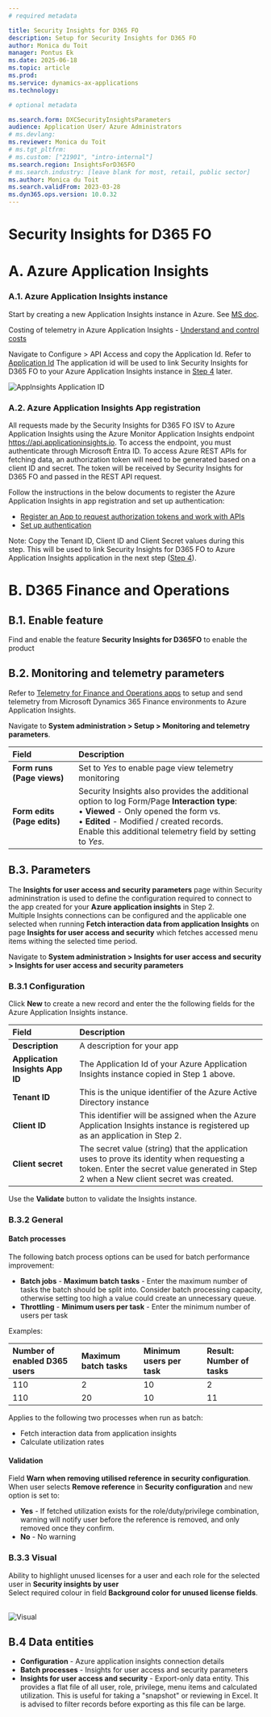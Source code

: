 ```yaml
---
# required metadata

title: Security Insights for D365 FO
description: Setup for Security Insights for D365 FO
author: Monica du Toit
manager: Pontus Ek
ms.date: 2025-06-18
ms.topic: article
ms.prod: 
ms.service: dynamics-ax-applications
ms.technology: 

# optional metadata

ms.search.form: DXCSecurityInsightsParameters
audience: Application User/ Azure Administrators
# ms.devlang: 
ms.reviewer: Monica du Toit
# ms.tgt_pltfrm: 
# ms.custom: ["21901", "intro-internal"]
ms.search.region: InsightsForD365FO
# ms.search.industry: [leave blank for most, retail, public sector]
ms.author: Monica du Toit
ms.search.validFrom: 2023-03-28
ms.dyn365.ops.version: 10.0.32
---
```


# Security Insights for D365 FO

# A. Azure Application Insights

###	A.1. Azure Application Insights instance
Start by creating a new Application Insights instance in Azure. See [MS doc](https://docs.microsoft.com/en-us/azure/azure-monitor/app/create-new-resource).

Costing of telemetry in Azure Application Insights - [Understand and control costs](https://learn.microsoft.com/en-us/dynamics365/fin-ops-core/dev-itpro/monitoring-telemetry/monitoring-understanding-and-controlling-cost)
 
Navigate to Configure > API Access and copy the Application Id. Refer to [Application Id](https://learn.microsoft.com/en-us/azure/bot-service/bot-service-resources-app-insights-keys?view=azure-bot-service-4.0#application-id)
The application id will be used to link Security Insights for D365 FO to your Azure Application Insights instance in [Step 4](./Parameters.md#41-configuration) later.

![AppInsights Application ID](IMAGES/AppInsightsApplicationID.png)

### A.2. Azure Application Insights App registration
All requests made by the Security Insights for D365 FO ISV to Azure Application Insights using the Azure Monitor Application Insights endpoint https://api.applicationinsights.io. To access the endpoint, you must authenticate through Microsoft Entra ID. To access Azure REST APIs for fetching data, an authorization token will need to be generated based on a client ID and secret. The token will be received by Security Insights for D365 FO and passed in the REST API request. 

Follow the instructions in the below documents to register the Azure Application Insights in app registration and set up authentication:
- [Register an App to request authorization tokens and work with APIs](https://learn.microsoft.com/en-us/azure/azure-monitor/logs/api/register-app-for-token?tabs=portal#register-an-app)
- [Set up authentication](https://learn.microsoft.com/en-us/azure/azure-monitor/app/azure-ad-authentication?tabs=net#set-up-authentication)

Note: Copy the Tenant ID, Client ID and Client Secret values during this step. This will be used to link Security Insights for D365 FO to Azure Application Insights application in the next step ([Step 4](./Parameters.md#41-configuration)).

# B. D365 Finance and Operations

## B.1.	Enable feature
Find and enable the feature **Security Insights for D365FO** to enable the product

## B.2.  Monitoring and telemetry parameters
Refer to [Telemetry for Finance and Operations apps](https://learn.microsoft.com/en-us/dynamics365/fin-ops-core/dev-itpro/monitoring-telemetry/monitoring-getting-started) to setup and send telemetry from Microsoft Dynamics 365 Finance environments to Azure Application Insights.

Navigate to **System administration > Setup > Monitoring and telemetry parameters**. <br>

Field                           | Description
:--                             |:--
**Form runs (Page views)**      | Set to _Yes_ to enable page view telemetry monitoring
**Form edits (Page edits)**     | Security Insights also provides the additional option to log Form/Page **Interaction type**: <br> • **Viewed** - Only opened the form vs. <br> • **Edited** - Modified / created records. <br> Enable this additional telemetry field by setting to _Yes_.


## B.3.	Parameters
The **Insights for user access and security parameters** page within Security admininstration is used to define the configuration required to connect to the app created for your **Azure application insights** in Step 2. <br>
Multiple Insights connections can be configured and the applicable one selected when running **Fetch interaction data from application Insights** on page **Insights for user access and security** which fetches accessed menu items withing the selected time period.

Navigate to **System administration > Insights for user access and security > Insights for user access and security parameters**

### B.3.1 Configuration

Click **New** to create a new record and enter the the following fields for the Azure Application Insights instance.

Field                           | Description
:--                             |:--
**Description**                 | A description for your app 
**Application Insights App ID** | The Application Id of your Azure Application Insights instance copied in Step 1 above.
**Tenant ID**                   | This is the unique identifier of the Azure Active Directory instance
**Client ID**                   | This identifier will be assigned when the Azure Application Insights instance is registered up as an application in Step 2.
**Client secret**               | The secret value (string) that the application uses to prove its identity when requesting a token. Enter the secret value generated in Step 2 when a New client secret was created.

Use the **Validate** button to validate the Insights instance.

### B.3.2 General

#### Batch processes

The following batch process options can be used for batch performance improvement:
- **Batch jobs** - **Maximum batch tasks** - Enter the maximum number of tasks the batch should be split into. Consider batch processing capacity, otherwise setting too high a value could create an unnecessary queue.
- **Throttling** - **Minimum users per task** - Enter the minimum number of users per task

Examples:

Number of enabled D365 users   | Maximum batch tasks  | Minimum users per task  | Result: Number of tasks
:--                            |:--                             |:--                                |:--
110                            | 2                              | 10                                | 2            
110                            | 20                             | 10                                | 11


Applies to the following two processes when run as batch:
- Fetch interaction data from application insights
- Calculate utilization rates

#### Validation

Field **Warn when removing utilised reference in security configuration**. When user selects **Remove reference** in **Security configuration** and new option is set to:
- **Yes** - If fetched utilization exists for the role/duty/privilege combination, warning will notify user before the reference is removed, and only removed once they confirm.
- **No** - No warning

### B.3.3 Visual

Ability to highlight unused licenses for a user and each role for the selected user in **Security insights by user** <br>
Select required colour in field **Background color for unused license fields**.

<br> ![Visual](IMAGES/Visual.png "Visual")

## B.4 Data entities

- **Configuration** - Azure application insights connection details
- **Batch processes** - Insights for user access and security parameters
- **Insights for user access and security** - Export-only data entity. This provides a flat file of all user, role, privilege, menu items and calculated utilization. This is useful for taking a "snapshot" or reviewing in Excel. It is advised to filter records before exporting as this file can be large.



